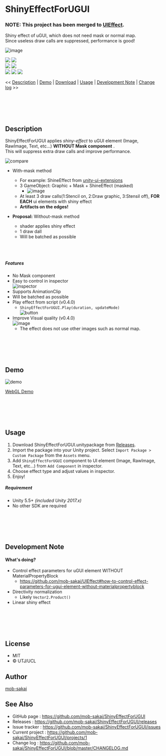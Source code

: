 ShinyEffectForUGUI
===

### NOTE: This project has been merged to [UIEffect](https://github.com/mob-sakai/UIEffect).

Shiny effect of uGUI, which does not need mask or normal map.  
Since useless draw calls are suppressed, performance is good!

![image](https://user-images.githubusercontent.com/12690315/40470027-4335bbf6-5f6d-11e8-8b8f-a130654d67db.png)

[![](https://img.shields.io/github/release/mob-sakai/ShinyEffectForUGUI.svg?label=latest%20version)](https://github.com/mob-sakai/ShinyEffectForUGUI/release)
[![](https://img.shields.io/github/release-date/mob-sakai/ShinyEffectForUGUI.svg)](https://github.com/mob-sakai/ShinyEffectForUGUI/releases)  
![](https://img.shields.io/badge/requirement-Unity%205.5%2B-green.svg)
[![](https://img.shields.io/github/license/mob-sakai/ShinyEffectForUGUI.svg)](https://github.com/mob-sakai/ShinyEffectForUGUI/blob/master/LICENSE.txt)  
[![](https://img.shields.io/github/last-commit/mob-sakai/ShinyEffectForUGUI/develop.svg?label=last%20commit)](https://github.com/mob-sakai/ShinyEffectForUGUI/commits/develop)
[![](https://img.shields.io/github/issues/mob-sakai/ShinyEffectForUGUI.svg)](https://github.com/mob-sakai/ShinyEffectForUGUI/issues)
[![](https://img.shields.io/github/commits-since/mob-sakai/ShinyEffectForUGUI/latest.svg)](https://github.com/mob-sakai/ShinyEffectForUGUI/compare/master...develop)


<< [Description](#Description) | [Demo](#demo) | [Download](https://github.com/mob-sakai/ShinyEffectForUGUI/releases) | [Usage](#usage) | [Development Note](#development-note) | [Change log](https://github.com/mob-sakai/ShinyEffectForUGUI/blob/develop/CHANGELOG.md) >>



<br><br><br><br>
## Description

ShinyEffectForUGUI applies _shiny-effect_ to uGUI element (Image, RawImage, Text, etc...) **WITHOUT Mask component** .  
This will suppress extra draw calls and improve performance.

![compare](https://user-images.githubusercontent.com/12690315/40418786-39ad8b04-5ebe-11e8-91b9-2246a3d08a8c.gif)

* With-mask method
    * For example: ShineEffect from [unity-ui-extensions](https://bitbucket.org/UnityUIExtensions/unity-ui-extensions)
    * 3 GameObject: Graphic + Mask + ShineEffect (masked)
        * ![image](https://user-images.githubusercontent.com/12690315/38498601-ec56963e-3c3f-11e8-9eb4-4723389032f2.png)
    * At least 3 draw calls(1:Stencil on, 2:Draw graphic, 3:Stensil off), **FOR EACH** ui elements with shiny effect
    * **Artifacts on the edges!**  

* **Proposal:** Without-mask method
    * shader applies shiny effect
    * 1 draw dall
    * Will be batched as possible

<br><br>
##### Features

* No Mask component
* Easy to control in inspector  
![inspector](https://user-images.githubusercontent.com/12690315/40481130-65978b02-5f8b-11e8-90f3-02cf73107c4b.gif)
* Supports AnimationClip
* Will be batched as possible
* Play effect from script (v0.4.0)
    * `ShinyEffectForUGUI.Play(duration, updateMode)`  
    ![button](https://user-images.githubusercontent.com/12690315/40482409-a97b1a56-5f8f-11e8-819d-e75a40fd4fc5.gif)
* Improve Visual quality (v0.4.0)  
![image](https://user-images.githubusercontent.com/12690315/40473559-7416b086-5f77-11e8-97e4-d0de6137ea28.gif)
    * The effect does not use other images such as normal map.



<br><br><br><br>
## Demo

![demo](https://user-images.githubusercontent.com/12690315/40488848-a6e8bbe6-5fa2-11e8-9a3e-0e3e57eb2385.gif)

[WebGL Demo](http://mob-sakai.github.io/ShinyEffectForUGUI/)



<br><br><br><br>
## Usage

1. Download ShinyEffectForUGUI.unitypackage from [Releases](https://github.com/mob-sakai/ShinyEffectForUGUI/releases).
1. Import the package into your Unity project. Select `Import Package > Custom Package` from the `Assets` menu.
1. Add `ShinyEffectForUGUI` component to UI element (Image, RawImage, Text, etc...) from `Add Component` in inspector.
1. Choose effect type and adjust values in inspector.  
1. Enjoy!


##### Requirement

* Unity 5.5+ *(included Unity 2017.x)*
* No other SDK are required



<br><br><br><br>
## Development Note

#### What's doing?

* Control effect parameters for uGUI element WITHOUT MaterialPropertyBlock
    * https://github.com/mob-sakai/UIEffect#how-to-control-effect-parameters-for-ugui-element-without-materialpropertyblock
* Directivity normalization
    * Likely `Vector2.Product()`
* Linear shiny effect



<br><br><br><br>
## License

* MIT
* © UTJ/UCL



## Author

[mob-sakai](https://github.com/mob-sakai)



## See Also

* GitHub page : https://github.com/mob-sakai/ShinyEffectForUGUI
* Releases : https://github.com/mob-sakai/ShinyEffectForUGUI/releases
* Issue tracker : https://github.com/mob-sakai/ShinyEffectForUGUI/issues
* Current project : https://github.com/mob-sakai/ShinyEffectForUGUI/projects/1
* Change log : https://github.com/mob-sakai/ShinyEffectForUGUI/blob/master/CHANGELOG.md
